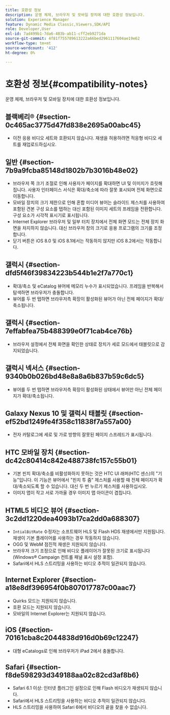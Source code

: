 ```yaml
---
title: 호환성 정보
description: 운영 체제, 브라우저 및 모바일 장치에 대한 호환성 정보입니다.
solution: Experience Manager
feature: Dynamic Media Classic,Viewers,SDK/API
role: Developer,User
exl-id: 7ad499b1-7da6-483b-ab11-cff2eb9271da
source-git-commit: 4f81f755789613222a66bed2961117604ae19e62
workflow-type: tm+mt
source-wordcount: '412'
ht-degree: 0%

---
```


# 호환성 정보{#compatibility-notes}

<!-- Updated April 06, 2021 from https://wiki.corp.adobe.com/pages/viewpage.action?spaceKey=scene7qa&title=s7Viewers%2C+S7SDK%2C+S7OnDemand+Release+Notes - Contact is Sasha -->

운영 체제, 브라우저 및 모바일 장치에 대한 호환성 정보입니다.

## 블랙베리® {#section-0c465ac3775d47fd838e2695a00abc45}

* 이전 응용 비디오 세트와 호환되지 않습니다. 재생을 허용하려면 적응형 비디오 세트를 재업로드하십시오.

## 일반 {#section-7b9a9fcba85148d1802b7b3016b48e02}

* 브라우저 쪽 크기 조절로 인해 사용자가 페이지를 확대하면 UI 및 이미지가 흐릿해집니다. 사용자 인터페이스 서식은 확대/축소에 따라 잘못 표시되며 전체 화면으로 이동합니다.
* 모바일 장치의 크기 제한으로 인해 혼합 미디어 뷰어는 슬라이드 제스처를 사용하여 포함된 견본 구성 요소를 탭하는 대신 포함된 이미지 세트의 프레임을 전환합니다. 구성 요소가 시각적 표시기로 표시됩니다.
* Internet Explorer 브라우저 및 일부 터치 장치에서 전체 화면 모드는 전체 장치 화면을 차지하지 않습니다. 대신 브라우저 창의 크기로 응용 프로그램의 크기를 조정합니다.
* 닫기 버튼은 iOS 8.0 및 iOS 8.1에서는 작동하지 않지만 iOS 8.2에서는 작동합니다.

## 갤럭시 {#section-dfd5f46f39834223b544b1e2f7a770c1}

* 확대/축소 및 eCatalog 뷰어에 메모리 누수가 표시되었습니다. 프레임을 반복해서 탐색하면 브라우저가 충돌합니다.
* 뷰어를 두 번 탭하면 브라우저측 확장이 활성화된 뷰어가 아닌 전체 페이지가 확대/축소됩니다.

## 갤럭시 {#section-7effabfea75b488399e0f71cab4ce76b}

* 브라우저 설정에서 전체 화면을 확인한 상태로 장치가 세로 모드에서 태블릿으로 감지되었습니다.

## 갤럭시 넥서스 {#section-9340b0b026bd48e8a8a6b837b59c6dc5}

* 뷰어를 두 번 탭하면 브라우저측 확장이 활성화된 상태에서 뷰어만 아닌 전체 페이지가 확대/축소됩니다.

## Galaxy Nexus 10 및 갤럭시 태블릿 {#section-ef52bd1249fe4f358c11838f7a557a00}

* 전자 카탈로그에 세로 및 가로 방향의 잘못된 페이지 스프레드가 표시됩니다.

## HTC 모바일 장치 {#section-dc42c80414c842e488738fc157c55b01}

* 기본 핀치 확대/축소를 비활성화하지 못하는 것은 HTC UI 래퍼(HTC 센스)의 &quot;기능&quot;입니다. 이 기능은 뷰어에서 &quot;핀치 투 줌&quot; 제스처를 사용할 때 전체 페이지가 확대/축소되도록 할 수 있습니다. 대신 두 번 누르기 제스처를 사용하십시오.
* 이미지 맵이 작고 서로 가까울 경우 이미지 맵 아이콘이 겹칩니다.

## HTML5 비디오 뷰어 {#section-3c2dd1220dea4093b17ca2dd0a688307}

* `IntialBitRate` 수정자는 소프트웨어 HLS 및 Flash HDS 재생에서만 지원됩니다. 재생이 기본 플레이어를 사용하는 경우 작동하지 않습니다.
* OGG 및 WebM 점진적 재생은 지원되지 않습니다.
* 브라우저 크기 조정으로 인해 비디오 플레이어가 잘못된 크기로 표시됩니다(Windows® Campaign 컨트롤 패널 표시 설정 포함).
* Safari에서 HLS 스트리밍을 사용하는 비디오 추적이 일관되지 않습니다.

## Internet Explorer {#section-a18e8df396954f0b807017787c00aac7}

* Quirks 모드는 지원되지 않습니다.
* 호환 모드는 지원되지 않습니다.
* 모바일의 Internet Explorer는 지원되지 않습니다.

## iOS {#section-70161cba8c2044838d916d0b69c12247}

* 대형 eCatalogs로 인해 브라우저가 iPad 2에서 충돌합니다.

## Safari {#section-f8de598293d349188aa02c82cd3af8b6}

* Safari 6.1 이상: 인터넷 플러그인 설정으로 인해 Flash 비디오가 재생되지 않습니다.
* Safari에서 HLS 스트리밍을 사용하는 비디오 추적이 일관되지 않습니다.
* HLS 스트리밍을 사용하여 Safari 6에서 비디오의 끝을 찾을 수 없습니다.
